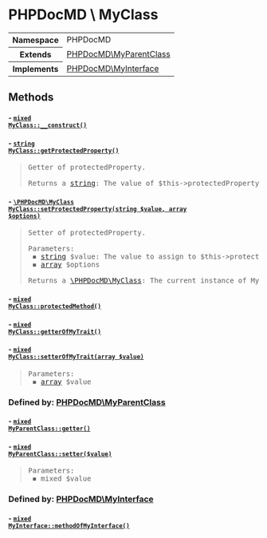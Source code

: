 
# PHPDocMD \ MyClass


<!-- Mardown tables do not handle tables without column names -->
<table>
    <tbody>
        <tr>
            <th>Namespace</th>
            <td>PHPDocMD</td>
        </tr>
                    <tr>
                <th>Extends</th>
                <td><a href='PHPDocMD-MyParentClass.md' >PHPDocMD\MyParentClass</a></td>
            </tr>
                            <tr>
                <th>Implements</th>
                <td><a href='PHPDocMD-MyInterface.md' >PHPDocMD\MyInterface</a></td>
            </tr>
            </tbody>
</table>



## Methods
#### - <a href='../../mockups/MyClass.php#L12'><code style="background-color: white; color: inherit;">mixed MyClass::__construct()</code></a>
#### - <a href='../../mockups/MyClass.php#L22'><code style="background-color: white; color: inherit;">string MyClass::getProtectedProperty()</code></a>
<blockquote><pre>Getter of protectedProperty.<br><br>Returns a <a href='https://www.php.net/manual/en/language.types.string.php' target='_blank'>string</a>: The value of $this->protectedProperty</pre></blockquote>


#### - <a href='../../mockups/MyClass.php#L33'><code style="background-color: white; color: inherit;">\PHPDocMD\MyClass MyClass::setProtectedProperty(string $value, array $options)</code></a>
<blockquote><pre>Setter of protectedProperty.<br><br>Parameters:<br> &#x25FE; <a href='https://www.php.net/manual/en/language.types.string.php' target='_blank'>string</a> $value: The value to assign to $this->protectedProperty<br> &#x25FE; <a href='https://www.php.net/manual/en/language.types.array.php' target='_blank'>array</a> $options<br><br>Returns a <a href='PHPDocMD-MyClass.md' >\PHPDocMD\MyClass</a>: The current instance of MyClass</pre></blockquote>


#### - <a href='../../mockups/MyClass.php#L44'><code style="background-color: white; color: inherit;">mixed MyClass::protectedMethod()</code></a>
#### - <a href='../../mockups/MyClass.php#L8'><code style="background-color: white; color: inherit;">mixed MyClass::getterOfMyTrait()</code></a>
#### - <a href='../../mockups/MyClass.php#L13'><code style="background-color: white; color: inherit;">mixed MyClass::setterOfMyTrait(array $value)</code></a>
<blockquote><pre>Parameters:<br> &#x25FE; <a href='https://www.php.net/manual/en/language.types.array.php' target='_blank'>array</a> $value</pre></blockquote>



### Defined by: <a href='PHPDocMD-MyParentClass.md' >PHPDocMD\MyParentClass</a>
#### - <a href='../../mockups/MyAbstractParentClass.php#L8'><code style="background-color: white; color: inherit;">mixed MyParentClass::getter()</code></a>
#### - <a href='../../mockups/MyAbstractParentClass.php#L13'><code style="background-color: white; color: inherit;">mixed MyParentClass::setter($value)</code></a>
<blockquote><pre>Parameters:<br> &#x25FE; mixed $value</pre></blockquote>



### Defined by: <a href='PHPDocMD-MyInterface.md' >PHPDocMD\MyInterface</a>
#### - <a href='../../mockups/MyInterface.php#L6'><code style="background-color: white; color: inherit;">mixed MyInterface::methodOfMyInterface()</code></a>
